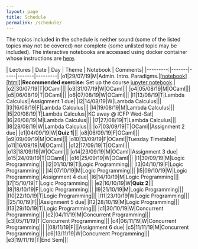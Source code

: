 ```yaml
---
layout: page
title: Schedule
permalink: /schedule/
---
```


The topics included in the schedule is neither sound (some of the listed topics
may not be covered) nor complete (some unlisted topic may be included). The
interactive notebooks are accessed using docker container whose instructions are
[here](https://github.com/kayceesrk/cs3100_f19#running-the-jupyter-notebooks).

| Lectures | Date  | Day | Theme | Notebook | Comments|
|---------:|-------|-----|-------|---------|
|o1|29/07/19|M|Admin. Intro. Paradigms.|[\[notebook\]](https://github.com/kayceesrk/cs3100_f19/blob/gh-pages/lectures/lec1/lec1.ipynb) [\[html\]]({{site.baseurl}}/lectures/lec1/lec1.html)|**Recommended exercise:** Set up the course [jupyter notebook](https://github.com/kayceesrk/cs3100_f19#running-the-jupyter-notebooks).|
|o2|30/07/19|T|OCaml|||
|o3|31/07/19|W|OCaml|||
|o4|05/08/19|M|OCaml|||
|o5|06/08/19|T|OCaml|||
|o6|07/08/19|W|OCaml|||
|l1|13/08/19|T|Lambda Calculus||Assignment 1 due|
|l2|14/08/19|W|Lambda Calculus|||
|l3|16/08/19|F|Lambda Calculus|||
|l4|19/08/19|M|Lambda Calculus|||
|l5|20/08/19|T|Lambda Calculus||KC away @ ICFP Wed-Sat|
|l6|26/08/19|M|Lambda Calculus|||
|l7|27/08/19|T|Lambda Calculus|||
|l8|28/08/19|W|Lambda Calculus|||
|o7|03/09/19|T|OCaml||Assignment 2 due|
|e1|04/09/19|W|**Quiz 1**|||
|o8|06/09/19|F|OCaml|||
|o9|09/09/19|M|OCaml|||
|o10|13/09/19|F|OCaml||Tuesday Timetable|
|o11|16/09/19|M|OCaml|||
|o12|17/09/19|T|OCaml|||
|o13|18/09/19|W|OCaml|||
|o14|23/09/19|M|OCaml||Assignment 3 due|
|o15|24/09/19|T|OCaml|||
|o16|25/09/19|W|OCaml|||
|l1|30/09/19|M|Logic Programming|||
|l2|01/10/19|T|Logic Programming|||
|l3|04/10/19|F|Logic Programming|||
|l4|07/10/19|M|Logic Programming|||
|l5|09/10/19|W|Logic Programming||Assignment 4 due|
|l6|14/10/19|M|Logic Programming|||
|l7|15/10/19|T|Logic Programming|||
|e2|16/10/19|W|**Quiz 2**|||
|l8|18/10/19|F|Logic Programming|||
|l9|21/10/19|M|Logic Programming|||
|l10|22/10/19|T|Logic Programming|||
|l11|23/10/19|W|Logic Programming|||
||25/10/19|F|||Assignment 5 due|
|l12|28/10/19|M|Logic Programming|||
|l13|29/10/19|T|Logic Programming|||
|c1|30/10/19|W|Concurrent Programming|||
|c2|04/11/19|M|Concurrent Programming|||
|c3|05/11/19|T|Concurrent Programming|||
|c4|06/11/19|W|Concurrent Programming|||
||08/11/19|F|||Assignment 6 due|
|c5|11/11/19|M|Concurrent Programming|||
|c6|13/11/19|W|Concurrent Programming|||
|e3|19/11/19|T|End Sem|||
